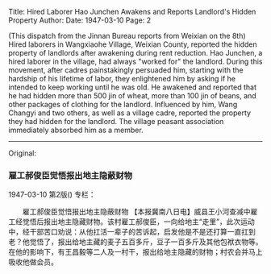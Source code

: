 Title: Hired Laborer Hao Junchen Awakens and Reports Landlord's Hidden Property
Author:
Date: 1947-03-10
Page: 2

(This dispatch from the Jinnan Bureau reports from Weixian on the 8th) Hired laborers in Wangxiaohe Village, Weixian County, reported the hidden property of landlords after awakening during rent reduction. Hao Junchen, a hired laborer in the village, had always "worked for" the landlord. During this movement, after cadres painstakingly persuaded him, starting with the hardship of his lifetime of labor, they enlightened him by asking if he intended to keep working until he was old. He awakened and reported that he had hidden more than 500 jin of wheat, more than 100 jin of beans, and other packages of clothing for the landlord. Influenced by him, Wang Changyi and two others, as well as a village cadre, reported the property they had hidden for the landlord. The village peasant association immediately absorbed him as a member.



<hr /> 

Original: 


### 雇工郝俊臣觉悟报出地主隐蔽财物

1947-03-10
第2版()
专栏：

　　雇工郝俊臣觉悟报出地主隐蔽财物
    【本报冀南八日电】威县王小河查减中雇工经觉悟后报出地主隐藏财物。该村雇工郝俊臣，一向给地主“走里”，此次运动中，经干部苦口劝说：从他扛活一辈子的苦诉起，启发他是不是还打算一直扛到老？他觉悟了，报出给地主藏的麦子五百多斤，豆子一百多斤及其他包袱衣物等。在他的影响下，有王昌毅等二人及一村干，报出给地主隐藏的财物；村农会并马上吸收他做会员。
